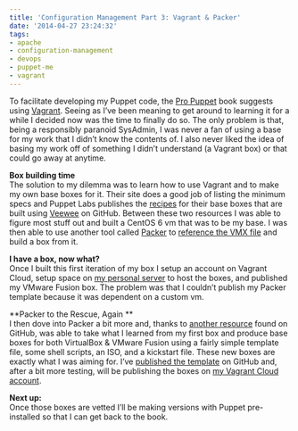 ```yaml
---
title: 'Configuration Management Part 3: Vagrant & Packer'
date: '2014-04-27 23:24:32'
tags:
- apache
- configuration-management
- devops
- puppet-me
- vagrant
---
```



To facilitate developing my Puppet code, the [Pro Puppet](http://amzn.to/QPzitQ) book suggests using [Vagrant](http://bit.ly/QPzpFI). Seeing as I’ve been meaning to get around to learning it for a while I decided now was the time to finally do so. The only problem is that, being a responsibly paranoid SysAdmin, I was never a fan of using a base for my work that I didn’t know the contents of. I also never liked the idea of basing my work off of something I didn’t understand (a Vagrant box) or that could go away at anytime.

**Box building time**  
 The solution to my dilemma was to learn how to use Vagrant and to make my own base boxes for it. Their site does a good job of listing the minimum specs and Puppet Labs publishes the [recipes](http://bit.ly/QPAf5g) for their base boxes that are built using [Veewee](http://bit.ly/QPAoFN) on GitHub. Between these two resources I was able to figure most stuff out and built a CentOS 6 vm that was to be my base. I was then able to use another tool called [Packer](http://bit.ly/QPBnWy) to [reference the VMX file](http://www.packer.io/docs/builders/vmware-vmx.html) and build a box from it.

**I have a box, now what?**  
 Once I built this first iteration of my box I setup an account on Vagrant Cloud, setup space on [my personal server](http://bit.ly/QPBJMV) to host the boxes, and published my VMware Fusion box. The problem was that I couldn’t publish my Packer template because it was dependent on a custom vm.

**Packer to the Rescue, Again **  
 I then dove into Packer a bit more and, thanks to [another resource](http://bit.ly/QPFy4B) found on GitHub, was able to take what I learned from my first box and produce base boxes for both VirtualBox & VMware Fusion using a fairly simple template file, some shell scripts, an ISO, and a kickstart file. These new boxes are exactly what I was aiming for. I’ve [published the template](http://bit.ly/QPFNg4) on GitHub and, after a bit more testing, will be publishing the boxes on [my Vagrant Cloud account](http://bit.ly/QPFX7g).

**Next up:**  
 Once those boxes are vetted I’ll be making versions with Puppet pre-installed so that I can get back to the book.


